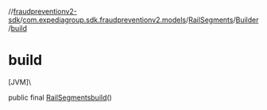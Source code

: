 //[fraudpreventionv2-sdk](../../../../index.md)/[com.expediagroup.sdk.fraudpreventionv2.models](../../index.md)/[RailSegments](../index.md)/[Builder](index.md)/[build](build.md)

# build

[JVM]\

public final [RailSegments](../index.md)[build](build.md)()
